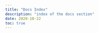 ```yaml
---
title: "Docs Index"
description: "index of the docs section"
date: 2020-10-22
toc: true
---
```











